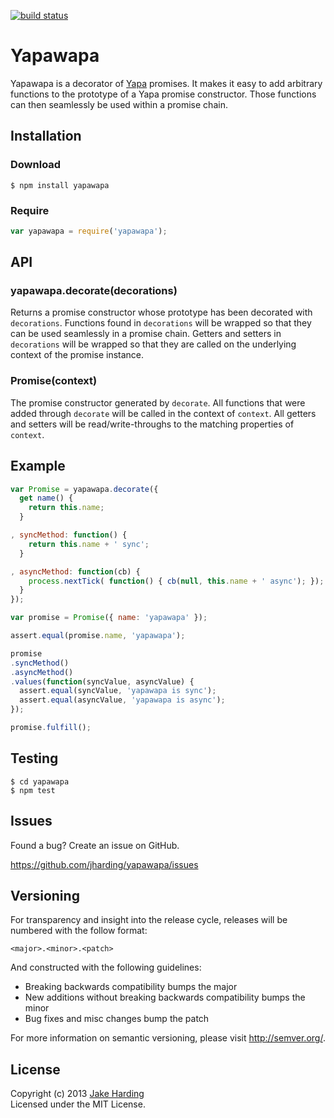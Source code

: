 [![build status](https://secure.travis-ci.org/jharding/yapawapa.png?branch=master)](http://travis-ci.org/jharding/yapawapa)

Yapawapa
========

Yapawapa is a decorator of [Yapa](https://github.com/jharding/yapa) promises. It makes it easy to add arbitrary functions to the prototype of a Yapa promise constructor. Those functions can then seamlessly be used within a promise chain.

Installation
------------

### Download

```
$ npm install yapawapa
```

### Require

```javascript
var yapawapa = require('yapawapa');
```

API
---

### yapawapa.decorate(decorations)

Returns a promise constructor whose prototype has been decorated with `decorations`. Functions found in `decorations` will be wrapped so that they can be used seamlessly in a promise chain. Getters and setters in `decorations` will be wrapped so that they are called on the underlying context of the promise instance.

### Promise(context)

The promise constructor generated by `decorate`. All functions that were added through `decorate` will be called in the context of `context`. All getters and setters will be read/write-throughs to the matching properties of `context`.

Example
-------

```javascript
var Promise = yapawapa.decorate({
  get name() {
    return this.name;
  }

, syncMethod: function() { 
    return this.name + ' sync'; 
  }

, asyncMethod: function(cb) { 
    process.nextTick( function() { cb(null, this.name + ' async'); });
  }
});

var promise = Promise({ name: 'yapawapa' });

assert.equal(promise.name, 'yapawapa');

promise
.syncMethod()
.asyncMethod()
.values(function(syncValue, asyncValue) {
  assert.equal(syncValue, 'yapawapa is sync');
  assert.equal(asyncValue, 'yapawapa is async');
});

promise.fulfill();
```

Testing
-------

```
$ cd yapawapa
$ npm test
```

Issues
------

Found a bug? Create an issue on GitHub.

https://github.com/jharding/yapawapa/issues

Versioning
----------

For transparency and insight into the release cycle, releases will be numbered with the follow format:

`<major>.<minor>.<patch>`

And constructed with the following guidelines:

* Breaking backwards compatibility bumps the major
* New additions without breaking backwards compatibility bumps the minor
* Bug fixes and misc changes bump the patch

For more information on semantic versioning, please visit http://semver.org/.

License
-------

Copyright (c) 2013 [Jake Harding](http://thejakeharding.com)  
Licensed under the MIT License.
